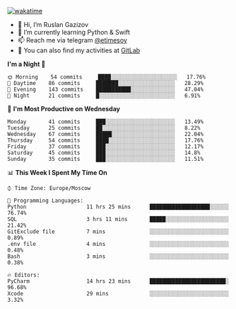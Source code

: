[![wakatime](https://wakatime.com/badge/user/2ab87185-4ad3-4738-8453-a0003550c99b.svg)](https://wakatime.com/@2ab87185-4ad3-4738-8453-a0003550c99b)
- 👋 Hi, I’m Ruslan Gazizov
- 🌱 I’m currently learning Python & Swift
- 📫 Reach me via telegram [@etimesoy](https://t.me/etimesoy/)
- 🦊 You can also find my activities at [GitLab](https://gitlab.com/etimesoy)

<!--START_SECTION:waka-->
**I'm a Night 🦉** 

```text
🌞 Morning    54 commits     ████░░░░░░░░░░░░░░░░░░░░░   17.76% 
🌆 Daytime    86 commits     ███████░░░░░░░░░░░░░░░░░░   28.29% 
🌃 Evening    143 commits    ███████████░░░░░░░░░░░░░░   47.04% 
🌙 Night      21 commits     █░░░░░░░░░░░░░░░░░░░░░░░░   6.91%

```
📅 **I'm Most Productive on Wednesday** 

```text
Monday       41 commits     ███░░░░░░░░░░░░░░░░░░░░░░   13.49% 
Tuesday      25 commits     ██░░░░░░░░░░░░░░░░░░░░░░░   8.22% 
Wednesday    67 commits     █████░░░░░░░░░░░░░░░░░░░░   22.04% 
Thursday     54 commits     ████░░░░░░░░░░░░░░░░░░░░░   17.76% 
Friday       37 commits     ███░░░░░░░░░░░░░░░░░░░░░░   12.17% 
Saturday     45 commits     ███░░░░░░░░░░░░░░░░░░░░░░   14.8% 
Sunday       35 commits     ███░░░░░░░░░░░░░░░░░░░░░░   11.51%

```


📊 **This Week I Spent My Time On** 

```text
⌚︎ Time Zone: Europe/Moscow

💬 Programming Languages: 
Python                   11 hrs 25 mins      ███████████████████░░░░░░   76.74% 
SQL                      3 hrs 11 mins       █████░░░░░░░░░░░░░░░░░░░░   21.42% 
GitExclude file          7 mins              ░░░░░░░░░░░░░░░░░░░░░░░░░   0.89% 
.env file                4 mins              ░░░░░░░░░░░░░░░░░░░░░░░░░   0.48% 
Bash                     3 mins              ░░░░░░░░░░░░░░░░░░░░░░░░░   0.38%

🔥 Editors: 
PyCharm                  14 hrs 23 mins      ████████████████████████░   96.68% 
Xcode                    29 mins             ░░░░░░░░░░░░░░░░░░░░░░░░░   3.32%

```
<!--END_SECTION:waka-->
